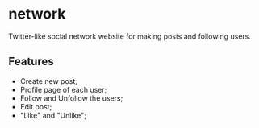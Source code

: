 # network
Twitter-like social network website for making posts and following users.

## Features 
- Create new post;
- Profile page of each user;
- Follow and Unfollow the users;
- Edit post;
- "Like" and "Unlike";
